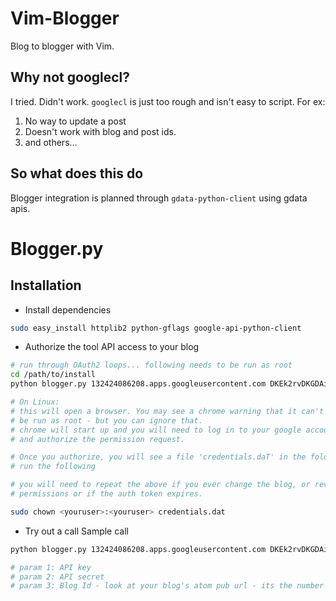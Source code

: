 # Vim-Blogger

Blog to blogger with Vim.


## Why not googlecl?
I tried. Didn't work. `googlecl` is just too rough and isn't easy to script. For ex:

1. No way to update a post
2. Doesn't work with blog and post ids.
3. and others...

## So what does this do
Blogger integration is planned through `gdata-python-client` using gdata apis.


# Blogger.py

## Installation

* Install dependencies

~~~bash
sudo easy_install httplib2 python-gflags google-api-python-client
~~~

* Authorize the tool API access to your blog

~~~bash
# run through OAuth2 loops... following needs to be run as root
cd /path/to/install
python blogger.py 132424086208.apps.googleusercontent.com DKEk2rvDKGDAigx9q9jpkyqI 7642453

# On Linux:
# this will open a browser. You may see a chrome warning that it can't 
# be run as root - but you can ignore that.
# chrome will start up and you will need to log in to your google account 
# and authorize the permission request.

# Once you authorize, you will see a file 'credentials.daT' in the folder.
# run the following

# you will need to repeat the above if you ever change the blog, or revoke 
# permissions or if the auth token expires.

sudo chown <youruser>:<youruser> credentials.dat
~~~

* Try out a call
Sample call
~~~bash
python blogger.py 132424086208.apps.googleusercontent.com DKEk2rvDKGDAigx9q9jpkyqI 7642453

# param 1: API key
# param 2: API secret
# param 3: Blog Id - look at your blog's atom pub url - its the number in the url.
~~~

